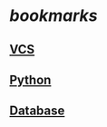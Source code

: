 # *bookmarks*

## [VCS](../main/vcs.md)
## [Python](../main/python.md)
## [Database](../main/db.md)
